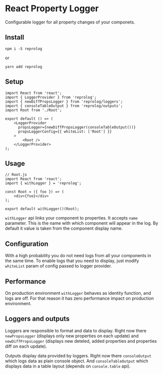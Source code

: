 # React Property Logger

Configurable logger for all property changes of your componets.


## Install

```
npm i -S reprolog
```
or
```
yarn add reprolog
```

## Setup

```
import React from 'react';
import { LoggerProvider } from 'reprolog';
import { newDiffPropsLogger } from 'reprolog/loggers';
import { consoleTableOutput } from 'reprolog/outputs';
import Root from './Root';

export default () => (
    <LoggerProvider
      propsLogger={newDiffPropsLogger(consoleTableOutput())}
      propsLoggerConfig={{ whiteList: ['Root'] }}
    >
        <Root />
    </LoggerProvider>
);
```

## Usage

```
// Root.js
import React from 'react';
import { withLogger } = 'reprolog';

const Root = ({ foo }) => (
    <div>{foo}</div>
);

export default withLogger()(Root);
```

`withLogger` api links your component to properties. It accepts `name` parameter.
This is the name with which component will appear in the log. By default it
value is taken from the component display name. 

## Configuration

With a high probability you do not need logs from all your components in the same time.
To enable logs that you need to display, just modify `whiteList` param of config passed to logger provider.

## Performance

On production environment `withLogger` behaves as identity function, and logs are off.
For that reason it has zero performance impact on production environment.

## Loggers and outputs

Loggers are responsible to format and data to display. Right now there `newPropsLogger` 
(displays only new properties on each update) and `newDiffPropsLogger`
(displays new deteled, added properties and properties diff on each update).

Outputs display data provided by loggers. Right now there `consoleOutput` which logs
data as plain console object. And `consoleTableOutput` which displays data in a table layout
(depends on `console.table` api).
